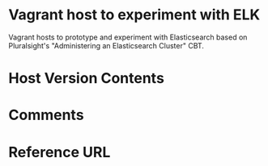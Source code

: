 # Vagrant host to experiment with ELK
Vagrant hosts to prototype and experiment with Elasticsearch based on Pluralsight's "Administering an Elasticsearch Cluster" CBT. 

Host Version Contents
========

Comments
========

Reference URL
========
